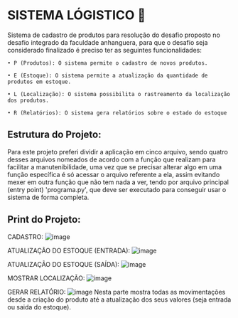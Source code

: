 # SISTEMA LÓGISTICO 🛒
   Sistema de cadastro de produtos para resolução do desafio proposto no desafio integrado da faculdade anhanguera, 
   para que o desafio seja considerado finalizado é preciso ter as seguintes funcionalidades:
  
    • P (Produtos): O sistema permite o cadastro de novos produtos.
  
    • E (Estoque): O sistema permite a atualização da quantidade de produtos em estoque.
    
    • L (Localização): O sistema possibilita o rastreamento da localização dos produtos.
    
    • R (Relatórios): O sistema gera relatórios sobre o estado do estoque

## Estrutura do Projeto:
  Para este projeto preferi dividir a aplicação em cinco arquivo, sendo quatro desses arquivos nomeados de acordo com a função que realizam para facilitar a manutenibilidade,
  uma vez que se precisar alterar algo em uma função específica é só acessar o arquivo referente a ela, assim evitando mexer em outra função que não tem nada a ver, tendo por
  arquivo principal (entry point) 'programa.py', que deve ser executado para conseguir usar o sistema de forma completa.
    
## Print do Projeto:
CADASTRO:
![image](https://github.com/user-attachments/assets/6ec9cc00-05eb-4ab8-b098-2b8153648095)

ATUALIZAÇÃO DO ESTOQUE (ENTRADA):
![image](https://github.com/user-attachments/assets/2f23dca1-8ecb-44b7-88f0-78e78c4922ac)

ATUALIZAÇÃO DO ESTOQUE (SAÍDA):
![image](https://github.com/user-attachments/assets/9f26f93a-687b-4270-bc66-4311fb556e66)

MOSTRAR LOCALIZAÇÃO:
![image](https://github.com/user-attachments/assets/5b9d1431-517b-4f01-969e-4fd8a0965687)

GERAR RELATÓRIO:
![image](https://github.com/user-attachments/assets/4289a765-6a30-4e8b-af60-4e504c630a6d)
Nesta parte mostra todas as movimentações desde a criação do produto até a atualização dos seus valores (seja entrada ou saida do estoque).

